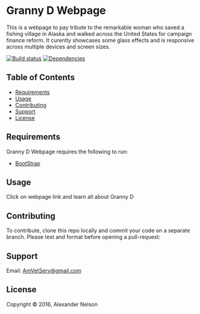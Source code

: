 
Granny D Webpage
==========

This is a webpage to pay tribute to the remarkable woman who saved a fishing village in Alaska and walked across the United States for campaign finance reform. It curently showcases some glass effects and is responsive across multiple devices and screen sizes.


[![Build status][shield-build]](#)
[![Dependencies][shield-dependencies]](#)


Table of Contents
-----------------

  * [Requirements](#requirements)
  * [Usage](#usage)
  * [Contributing](#contributing)
  * [Support](#support)
  * [License](#license)


Requirements
------------

Granny D Webpage requires the following to run:

  * [BootStrap][bootstrap]


Usage
-----

Click on webpage link and learn all about Granny D


Contributing
------------

To contribute, clone this repo locally and commit your code on a separate branch. Please test and format before opening a pull-request:


Support
---------------------

Email: AmVetServ@gmail.com


License
-------

Copyright &copy; 2016, Alexander Nelson



[bootstrap]: http://getbootstrap.com/
[shield-dependencies]: https://img.shields.io/badge/dependencies-up%20to%20date-brightgreen.svg
[shield-build]: https://img.shields.io/badge/build-passing-brightgreen.svg